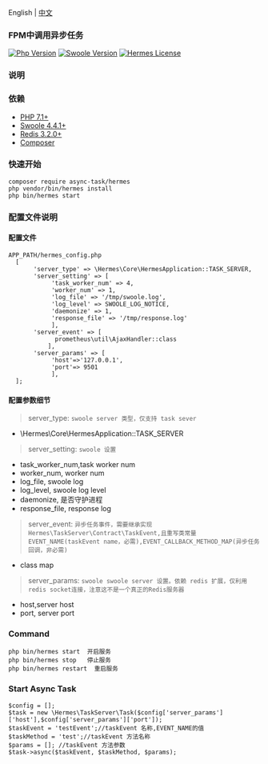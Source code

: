 English | [中文](./README-CN.md)

### FPM中调用异步任务

[![Php Version](https://img.shields.io/badge/php-%3E=7.1-brightgreen.svg?maxAge=2592000)](https://secure.php.net/)
[![Swoole Version](https://img.shields.io/badge/swoole-%3E=4.4.1-brightgreen.svg?maxAge=2592000)](https://github.com/swoole/swoole-src)
[![Hermes License](https://img.shields.io/hexpm/l/plug.svg?maxAge=2592000)](https://github.com/Hetystars/hermes/blob/master/LICENSE)



### 说明


### 依赖

- [PHP 7.1+](https://github.com/php/php-src/releases)
- [Swoole 4.4.1+](https://github.com/swoole/swoole-src/releases)
- [Redis 3.2.0+](https://pecl.php.net/package/redis)
- [Composer](https://getcomposer.org/)

### 快速开始
```
composer require async-task/hermes
php vendor/bin/hermes install
php bin/hermes start
```

### 配置文件说明

#### 配置文件
```
APP_PATH/hermes_config.php
  [
       'server_type' => \Hermes\Core\HermesApplication::TASK_SERVER,
       'server_setting' => [
            'task_worker_num' => 4,
            'worker_num' => 1,
            'log_file' => '/tmp/swoole.log',
            'log_level' => SWOOLE_LOG_NOTICE,
            'daemonize' => 1,
            'response_file' => '/tmp/response.log'
            ],
       'server_event' => [
             prometheus\util\AjaxHandler::class
           ],
       'server_params' => [
            'host'=>'127.0.0.1',
            'port'=> 9501 
            ],
  ];
```
#### 配置参数细节

> server_type: `swoole server 类型，仅支持 task sever`

+ \Hermes\Core\HermesApplication::TASK_SERVER

> server_setting: `swoole 设置`

+ task_worker_num,task worker num
+ worker_num, worker num
+ log_file, swoole log 
+ log_level, swoole log level
+ daemonize, 是否守护进程
+ response_file, response log

> server_event: `异步任务事件，需要继承实现Hermes\TaskServer\Contract\TaskEvent,且重写类常量  EVENT_NAME(taskEvent name，必需),EVENT_CALLBACK_METHOD_MAP(异步任务回调，非必需)`

+ class map
  
> server_params: `swoole swoole server 设置。依赖 redis 扩展，仅利用redis socket连接，注意这不是一个真正的Redis服务器`
  
  + host,server host
  + port, server port
  
### Command
```
php bin/hermes start  开启服务
php bin/hermes stop   停止服务
php bin/hermes restart  重启服务

```  
    
### Start Async Task
```
$config = [];
$task = new \Hermes\TaskServer\Task($config['server_params']['host'],$config['server_params']['port']);
$taskEvent = 'testEvent';//taskEvent 名称,EVENT_NAME的值
$taskMethod = 'test';//taskEvent 方法名称
$params = []; //taskEvent 方法参数
$task->async($taskEvent, $taskMethod, $params);
```